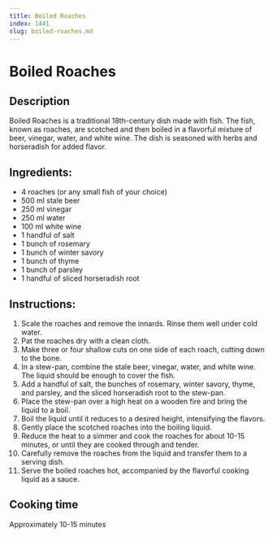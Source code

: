```yaml
---
title: Boiled Roaches
index: 1441
slug: boiled-roaches.md
---
```


# Boiled Roaches

## Description
Boiled Roaches is a traditional 18th-century dish made with fish. The fish, known as roaches, are scotched and then boiled in a flavorful mixture of beer, vinegar, water, and white wine. The dish is seasoned with herbs and horseradish for added flavor.

## Ingredients:
- 4 roaches (or any small fish of your choice)
- 500 ml stale beer
- 250 ml vinegar
- 250 ml water
- 100 ml white wine
- 1 handful of salt
- 1 bunch of rosemary
- 1 bunch of winter savory
- 1 bunch of thyme
- 1 bunch of parsley
- 1 handful of sliced horseradish root

## Instructions:
1. Scale the roaches and remove the innards. Rinse them well under cold water.
2. Pat the roaches dry with a clean cloth.
3. Make three or four shallow cuts on one side of each roach, cutting down to the bone.
4. In a stew-pan, combine the stale beer, vinegar, water, and white wine. The liquid should be enough to cover the fish.
5. Add a handful of salt, the bunches of rosemary, winter savory, thyme, and parsley, and the sliced horseradish root to the stew-pan.
6. Place the stew-pan over a high heat on a wooden fire and bring the liquid to a boil.
7. Boil the liquid until it reduces to a desired height, intensifying the flavors.
8. Gently place the scotched roaches into the boiling liquid.
9. Reduce the heat to a simmer and cook the roaches for about 10-15 minutes, or until they are cooked through and tender.
10. Carefully remove the roaches from the liquid and transfer them to a serving dish.
11. Serve the boiled roaches hot, accompanied by the flavorful cooking liquid as a sauce.

## Cooking time
Approximately 10-15 minutes